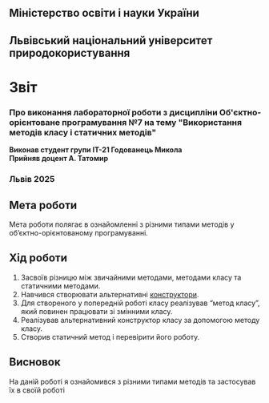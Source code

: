 ## Міністерство освіти і науки України

## Львівський національний університет природокористування
# Звіт 
### Про виконання лабораторної роботи з дисципліни Об'єктно-орієнтоване програмування №7 на тему "Використання методів класу і статичних методів"
**Виконав студент групи ІТ-21 Годованець Микола**  
**Прийняв доцент А. Татомир**
### Львів 2025

## Мета роботи 
Мета роботи полягає в ознайомленні з різними типами методів у об’єктно-орієнтованому програмуванні.


## Хід роботи
1. Засвоїв різницю між звичайними методами, методами класу та статичними методами.
2. Навчився створювати альтернативні [конструктори](method.py).
3. Для створеного у попередній роботі класу реалізував “метод класу”, який повинен працювати зі змінними класу.
4. Реалізував альтернативний конструктор класу за допомогою методу класу.
5. Створив статичний метод і перевірити його роботу.

## Висновок
На даній роботі я ознайомився з різними типами методів та застосував їх в своїй роботі